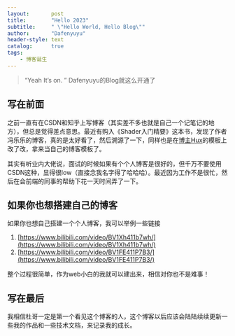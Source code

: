```yaml
---
layout:       post
title:        "Hello 2023"
subtitle:     " \"Hello World, Hello Blog\""
author:       "Dafenyuyu"
header-style: text
catalog:      true
tags:
    - 博客诞生
---
```


> “Yeah It’s on. ” Dafenyuyu的Blog就这么开通了

写在前面
------

之前一直有在CSDN和知乎上写博客（其实差不多也就是自己一个记笔记的地方），但总是觉得差点意思。最近有购入《Shader入门精要》这本书，发现了作者冯乐乐的博客，真的是太好看了，然后溯源了一下，同样也是在[博主Hux](https://github.com/Huxpro/huxpro.github.io)的模板上改了改，拿来当自己的博客模板了。


其实有听业内大佬说，面试的时候如果有个个人博客是很好的，但千万不要使用CSDN这种，显得很low（直接念我名字得了哈哈哈）。最近因为工作不是很忙，然后在会前端的同事的帮助下花一天时间弄了一下。

如果你也想搭建自己的博客
------

如果你也想自己搭建一个个人博客，我可以举例一些链接
1.  [https://www.bilibili.com/video/BV1Xh411b7wh/](https://www.bilibili.com/video/BV1Xh411b7wh/)
2.  [https://www.bilibili.com/video/BV1FE411P7B3/](https://www.bilibili.com/video/BV1FE411P7B3/)

整个过程很简单，作为web小白的我就可以建出来，相信对你也不是难事！



写在最后
------

我相信杜哥一定是第一个看见这个博客的人，这个博客以后应该会陆陆续续更新一些我的作品和一些技术文档，来记录我的成长。
